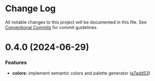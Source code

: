 # Change Log

All notable changes to this project will be documented in this file.
See [Conventional Commits](https://conventionalcommits.org) for commit guidelines.

# 0.4.0 (2024-06-29)


### Features

* **colors:** implement semantic colors and palette generator ([a7add53](https://github.com/itsjavi/open-props-everywhere/commit/a7add5311fba798bc4193414e1048b698f18a248))
